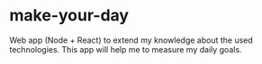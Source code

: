 # make-your-day
Web app (Node + React) to extend my knowledge about the used technologies. This app will help me to measure my daily goals.
